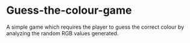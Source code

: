 # Guess-the-colour-game
A simple game which requires the player to guess the correct colour by analyzing the random RGB values generated.
